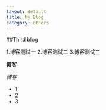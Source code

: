 ```yaml
---
layout: default
title: My Blog
category: others
---
```


##Third blog

1.博客测试一
2.博客测试二
3.博客测试三

**博客**

*博客*

* 1
* 2
* 3



